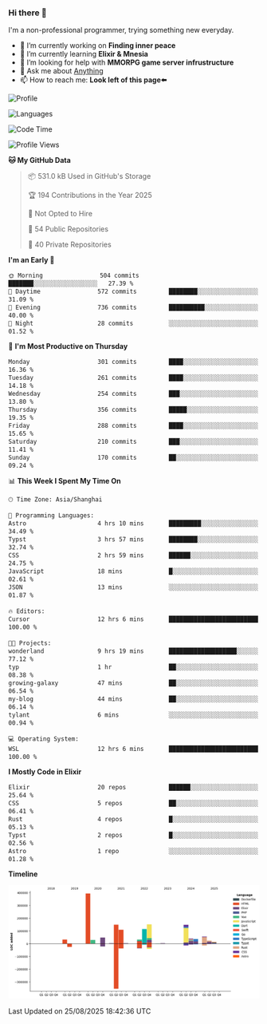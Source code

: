 ### Hi there 👋

I'm a non-professional programmer, trying something new everyday.

<!--
**dyzdyz010/dyzdyz010** is a ✨ _special_ ✨ repository because its `README.md` (this file) appears on your GitHub profile.
-->

- 🔭 I’m currently working on **Finding inner peace**
- 🌱 I’m currently learning **Elixir & Mnesia**
- 🤔 I’m looking for help with **MMORPG game server infrustructure**
- 💬 Ask me about [Anything](https://github.com/dyzdyz010/dyzdyz010/issues)
- 📫 How to reach me: **Look left of this page⬅️**

<!-- - 👯 I’m looking to collaborate on
- 😄 Pronouns: ...
- ⚡ Fun fact: ...
 -->
 
![Profile](https://github-readme-stats.vercel.app/api?username=dyzdyz010&count_private=true&show_icons=true&theme=dracula)

![Languages](https://github-readme-stats.vercel.app/api/top-langs/?username=dyzdyz010&layout=compact&theme=dracula)

<!--START_SECTION:waka-->
![Code Time](http://img.shields.io/badge/Code%20Time-2%2C069%20hrs%209%20mins-blue)

![Profile Views](http://img.shields.io/badge/Profile%20Views-0-blue)

**🐱 My GitHub Data** 

> 📦 531.0 kB Used in GitHub's Storage 
 > 
> 🏆 194 Contributions in the Year 2025
 > 
> 🚫 Not Opted to Hire
 > 
> 📜 54 Public Repositories 
 > 
> 🔑 40 Private Repositories 
 > 
**I'm an Early 🐤** 

```text
🌞 Morning                504 commits         ███████░░░░░░░░░░░░░░░░░░   27.39 % 
🌆 Daytime                572 commits         ████████░░░░░░░░░░░░░░░░░   31.09 % 
🌃 Evening                736 commits         ██████████░░░░░░░░░░░░░░░   40.00 % 
🌙 Night                  28 commits          ░░░░░░░░░░░░░░░░░░░░░░░░░   01.52 % 
```
📅 **I'm Most Productive on Thursday** 

```text
Monday                   301 commits         ████░░░░░░░░░░░░░░░░░░░░░   16.36 % 
Tuesday                  261 commits         ████░░░░░░░░░░░░░░░░░░░░░   14.18 % 
Wednesday                254 commits         ███░░░░░░░░░░░░░░░░░░░░░░   13.80 % 
Thursday                 356 commits         █████░░░░░░░░░░░░░░░░░░░░   19.35 % 
Friday                   288 commits         ████░░░░░░░░░░░░░░░░░░░░░   15.65 % 
Saturday                 210 commits         ███░░░░░░░░░░░░░░░░░░░░░░   11.41 % 
Sunday                   170 commits         ██░░░░░░░░░░░░░░░░░░░░░░░   09.24 % 
```


📊 **This Week I Spent My Time On** 

```text
🕑︎ Time Zone: Asia/Shanghai

💬 Programming Languages: 
Astro                    4 hrs 10 mins       █████████░░░░░░░░░░░░░░░░   34.49 % 
Typst                    3 hrs 57 mins       ████████░░░░░░░░░░░░░░░░░   32.74 % 
CSS                      2 hrs 59 mins       ██████░░░░░░░░░░░░░░░░░░░   24.75 % 
JavaScript               18 mins             █░░░░░░░░░░░░░░░░░░░░░░░░   02.61 % 
JSON                     13 mins             ░░░░░░░░░░░░░░░░░░░░░░░░░   01.87 % 

🔥 Editors: 
Cursor                   12 hrs 6 mins       █████████████████████████   100.00 % 

🐱‍💻 Projects: 
wonderland               9 hrs 19 mins       ███████████████████░░░░░░   77.12 % 
typ                      1 hr                ██░░░░░░░░░░░░░░░░░░░░░░░   08.38 % 
growing-galaxy           47 mins             ██░░░░░░░░░░░░░░░░░░░░░░░   06.54 % 
my-blog                  44 mins             ██░░░░░░░░░░░░░░░░░░░░░░░   06.14 % 
tylant                   6 mins              ░░░░░░░░░░░░░░░░░░░░░░░░░   00.94 % 

💻 Operating System: 
WSL                      12 hrs 6 mins       █████████████████████████   100.00 % 
```

**I Mostly Code in Elixir** 

```text
Elixir                   20 repos            ██████░░░░░░░░░░░░░░░░░░░   25.64 % 
CSS                      5 repos             ██░░░░░░░░░░░░░░░░░░░░░░░   06.41 % 
Rust                     4 repos             █░░░░░░░░░░░░░░░░░░░░░░░░   05.13 % 
Typst                    2 repos             █░░░░░░░░░░░░░░░░░░░░░░░░   02.56 % 
Astro                    1 repo              ░░░░░░░░░░░░░░░░░░░░░░░░░   01.28 % 
```



**Timeline**

![Lines of Code chart](https://raw.githubusercontent.com/dyzdyz010/dyzdyz010/master/assets/bar_graph.png)


 Last Updated on 25/08/2025 18:42:36 UTC
<!--END_SECTION:waka-->
